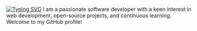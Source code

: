 <a href="https://git.io/typing-svg"><img src="https://readme-typing-svg.demolab.com?font=Fira+Code&pause=1000&width=435&lines=Hello+%F0%9F%98%81;I'm+Taiwo+Hassan+Raji........;I'm+a+software+developer+;Nice+to+meet+you+!+%F0%9F%91%8B" alt="Typing SVG" /></a>
I am a passionate software developer with a keen interest in web development, open-source projects, and continuous learning. Welcome to my GitHub profile!
<!--
**akwadhana/akwadhana** is a ✨ _special_ ✨ repository because its `README.md` (this file) appears on your GitHub profile.

Here are some ideas to get you started:

- 🔭 I’m currently working on ...
- 🌱 I’m currently learning ...
- 👯 I’m looking to collaborate on ...
- 🤔 I’m looking for help with ...
- 💬 Ask me about ...
- 📫 How to reach me: ...
- 😄 Pronouns: ...
- ⚡ Fun fact: ...
-->
